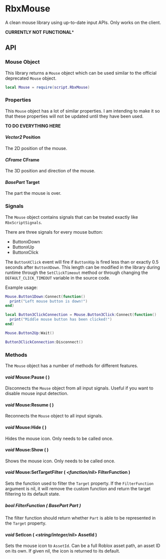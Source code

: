 # RbxMouse
A clean mouse library using up-to-date input APIs. Only works on the client.

**CURRENTLY NOT FUNCTIONAL***

## API
### Mouse Object
This library returns a `Mouse` object which can be used similar to the official deprecated `Mouse` object.

```lua
local Mouse = require(script.RbxMouse)
```

### Properties
This `Mouse` object has a lot of similar properties. I am intending to make it so that these properties will not be updated until they have been used.

**TO DO EVERYTHING HERE**

#### *Vector2* Position
The 2D position of the mouse.

#### *CFrame* CFrame
The 3D position and direction of the mouse.

#### *BasePart* Target
The part the mouse is over.

### Signals
The `Mouse` object contains signals that can be treated exactly like `RbxScriptSignals`.

There are three signals for every mouse button:
- Button`X`Down
- Button`X`Up
- Button`X`Click

The `ButtonXClick` event will fire if `ButtonXUp` is fired less than or exactly 0.5 seconds after `ButtonXDown`. This length can be modified in the library during runtime through the `SetClickTimeout` method or through changing the `DEFAULT_CLICK_TIMEOUT` variable in the source code.

Example usage:
```lua
Mouse.Button1Down:Connect(function()
  print("Left mouse button is down!")
end)

local Button3ClickConnection = Mouse.Button3Click:Connect(function()
  print("Middle mouse button has been clicked!")
end)

Mouse.Button2Up:Wait()

Button3ClickConnection:Disconnect()
```

### Methods
The `Mouse` object has a number of methods for different features.

#### *void* Mouse:Pause ( )
Disconnects the `Mouse` object from all input signals. Useful if you want to disable mouse input detection.

#### *void* Mouse:Resume ( )
Reconnects the `Mouse` object to all input signals.

#### *void* Mouse:Hide ( )
Hides the mouse icon. Only needs to be called once.

#### *void* Mouse:Show ( )
Shows the mouse icon. Only needs to be called once.

#### *void* Mouse:SetTargetFilter ( *<function/nil>* FilterFunction )
Sets the function used to filter the `Target` property. If the `FilterFunction` argument is nil, it will remove the custom function and return the target filtering to its default state.

##### *bool* FilterFunction ( *BasePart* Part )
The filter function should return whether `Part` is able to be represented in the `Target` property.

#### *void* SetIcon ( *<string/integer/nil>* AssetId )
Sets the mouse icon to `AssetId`. Can be a full Roblox asset path, an asset ID on its own. If given nil, the icon is returned to its default.
